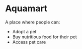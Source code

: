 # Aquamart
A place where people can:
* Adopt a pet
* Buy nutritious food for their pet
* Access pet care
